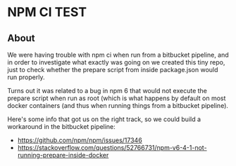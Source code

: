 # NPM CI TEST

## About

We were having trouble with npm ci when run from a bitbucket pipeline, and in order to investigate what exactly was going on we created this tiny repo, just to check whether the prepare script from inside package.json would run properly.

Turns out it was related to a bug in npm 6 that would not execute the prepare script when run as root (which is what happens by default on most docker containers (and thus when running things from a bitbucket pipeline).

Here's some info that got us on the right track, so we could build a workaround in the bitbucket pipeline:
 * https://github.com/npm/npm/issues/17346
 * https://stackoverflow.com/questions/52766731/npm-v6-4-1-not-running-prepare-inside-docker
